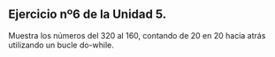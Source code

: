 ## Ejercicio nº6 de la Unidad 5.

Muestra los números del 320 al 160, contando de 20 en 20 hacia atrás utilizando un bucle do-while.